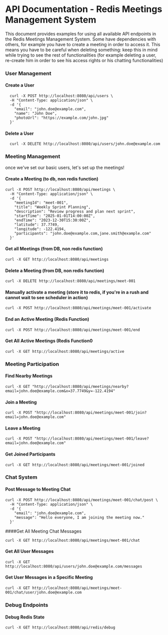 # API Documentation - Redis Meetings Management System
This document provides examples for using all available API endpoints in the Redis Meetings Management System. Some have dependencies with others, for example you have to create a meeting in order to access it. This means you have to be careful when deleting something: keep this in mind while trying to see the rest of functionalities (for example deleting a user, re-create him in order to see his access rights or his chatting functionalities)
### User Management

#### Create a User

```
  curl -X POST http://localhost:8080/api/users \
  -H "Content-Type: application/json" \
  -d '{
    "email": "john.doe@example.com",
    "name": "John Doe",
    "photoUrl": "https://example.com/john.jpg"
  }'
```
#### Delete a User 

```
  curl -X DELETE http://localhost:8080/api/users/john.doe@example.com
```

### Meeting Management
once we've set our basic users, let's set up the meetings!

#### Create a Meeting (to db, non redis function)

```
curl -X POST http://localhost:8080/api/meetings \
  -H "Content-Type: application/json" \
  -d '{
    "meetingId": "meet-001",
    "title": "Weekly Sprint Planning",
    "description": "Review progress and plan next sprint",
    "startTime": "2025-01-01T14:00:00Z",
    "endTime": "2023-12-30T15:30:00Z",
    "latitude": 37.7749,
    "longitude": -122.4194,
    "participants": "john.doe@example.com,jane.smith@example.com"
  }'
```
#### Get all Meetings (from DB, non redis function)

```
curl -X GET http://localhost:8080/api/meetings
```

#### Delete a Meeting (from DB, non redis function)

```
curl -X DELETE http://localhost:8080/api/meetings/meet-001
```

#### Manually activate a meeting (store it to redis, if you're in a rush and cannot wait to see scheduler in action)
```
curl -X POST http://localhost:8080/api/meetings/meet-001/activate
```

#### End an Active Meeting (Redis Function)

```
curl -X POST http://localhost:8080/api/meetings/meet-001/end
```

#### Get All Active Meetings (Redis Function0

```
curl -X GET http://localhost:8080/api/meetings/active
```

### Meeting Participation 

#### Find Nearby Meetings

```
curl -X GET "http://localhost:8080/api/meetings/nearby?email=john.doe@example.com&x=37.7749&y=-122.4194"

```

#### Join a Meeting

```
curl -X POST "http://localhost:8080/api/meetings/meet-001/join?email=john.doe@example.com"
```

#### Leave a Meeting

```
curl -X POST "http://localhost:8080/api/meetings/meet-001/leave?email=john.doe@example.com"
```

#### Get Joined Participants

```
curl -X GET http://localhost:8080/api/meetings/meet-001/joined
```

### Chat System

#### Post Message to Meeting Chat

```
curl -X POST http://localhost:8080/api/meetings/meet-001/chat/post \
  -H "Content-Type: application/json" \
  -d '{
    "email": "john.doe@example.com",
    "message": "Hello everyone, I am joining the meeting now."
  }' 
```
####Get All Meeting Chat Messages

```
curl -X GET http://localhost:8080/api/meetings/meet-001/chat
```

#### Get All User Messages

```
curl -X GET http://localhost:8080/api/users/john.doe@example.com/messages
```

#### Get User Messages in a Specific Meeting

```
curl -X GET http://localhost:8080/api/meetings/meet-001/chat/user/john.doe@example.com
```

### Debug Endpoints

#### Debug Redis State

```
curl -X GET http://localhost:8080/api/redis/debug
```
